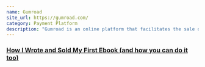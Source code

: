 ```yaml
---
name: Gumroad
site_url: https://gumroad.com/
category: Payment Platform
description: "Gumroad is an online platform that facilitates the sale of products by creators directly to consumers."
---
```


<div class="resource">
    <h3><a href="https://zellwk.com/blog/how-i-wrote-and-sold-my-first-ebook-and-how-you-can-do-it-too/">How I Wrote and Sold My First Ebook (and how you can do it too)</a></h3>
</div>
